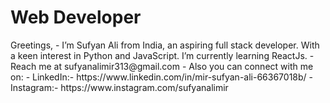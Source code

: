 <h1>Web Developer</h1>
Greetings, 
- I’m Sufyan Ali from India, an aspiring full stack developer.
With a keen interest in Python and JavaScript.
I’m currently learning ReactJs.
- Reach me at sufyanalimir313@gmail.com
- Also you can connect with me on: 
- LinkedIn:- https://www.linkedin.com/in/mir-sufyan-ali-66367018b/
- Instagram:- https://www.instagram.com/sufyanalimir

<!---
sufyanalimir/sufyanalimir is a ✨ special ✨ repository because its `README.md` (this file) appears on your GitHub profile.
You can click the Preview link to take a look at your changes.
--->
